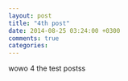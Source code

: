 ```yaml
---
layout: post
title: "4th post"
date: 2014-08-25 03:24:00 +0300
comments: true
categories: 
---
```



wowo 4 the test postss